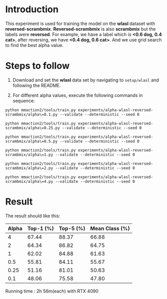 # Introduction

This experiment is used for training the model on the <strong> wlasl </strong> dataset with **reversed-scrambmix**. **Reversed-scrambmix** is also **scrambmix** but the labels were **reversed**.
For example, we have a label which is **<0.6 dog, 0.4 cat>**, after reversing, we have **<0.4 dog, 0.6 cat>**. And we use grid search to find the best alpha value.
# Steps to follow

1. Download and set the  <strong> wlasl </strong> data set by navigating to ```setup/wlasl``` and following the README.

3. For different alpha values, execute the following commands in sequence:

```
python mmaction2/tools/train.py experiments/alpha-wlasl-reversed-scrambmix/alpha\=0.1.py --validate --deterministic --seed 0
```
```
python mmaction2/tools/train.py experiments/alpha-wlasl-reversed-scrambmix/alpha\=0.25.py --validate --deterministic --seed 0
```
```
python mmaction2/tools/train.py experiments/alpha-wlasl-reversed-scrambmix/alpha\=0.5.py --validate --deterministic --seed 0
```
```
python mmaction2/tools/train.py experiments/alpha-wlasl-reversed-scrambmix/alpha\=1.py --validate --deterministic --seed 0
```
```
python mmaction2/tools/train.py experiments/alpha-wlasl-reversed-scrambmix/alpha\=2.py --validate --deterministic --seed 0
```
```
python mmaction2/tools/train.py experiments/alpha-wlasl-reversed-scrambmix/alpha\=4.py --validate --deterministic --seed 0
```

# Result
The result should like this:

| Alpha      | Top-1 (%)  | Top-5 (%)  | Mean Class (%) |
|------------|----------|----------|------------|
| 4    | 67.44    | 88.37    | 66.88      |
| 2    | 64.34    | 86.82    | 64.75      |
| 1    | 62.02    | 84.88    | 61.63      |
| 0.5  | 55.81    | 84.11    | 55.67      |
| 0.25 | 51.16    | 81.01    | 50.63      |
| 0.1  | 48.06    | 75.58    | 47.80      |

Running time : 2h 56m(each) with RTX 4090
